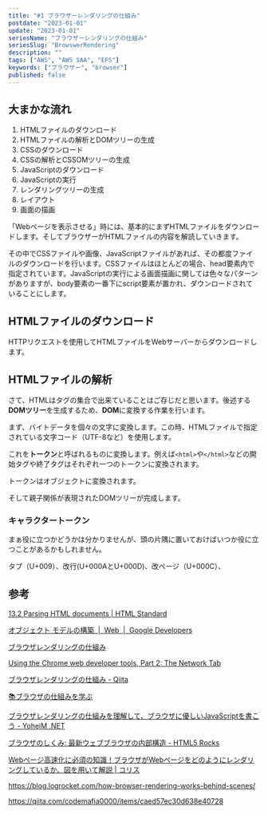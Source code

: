 ```yaml
---
title: "#1 ブラウザーレンダリングの仕組み"
postdate: "2023-01-01"
update: "2023-01-01"
seriesName: "ブラウザーレンダリングの仕組み"
seriesSlug: "BrowswerRendering"
description: ""
tags: ["AWS", "AWS SAA", "EFS"]
keywords: ["ブラウザー", "browser"]
published: false
---
```


## 大まかな流れ

1. HTMLファイルのダウンロード
2. HTMLファイルの解析とDOMツリーの生成
3. CSSのダウンロード
4. CSSの解析とCSSOMツリーの生成
5. JavaScriptのダウンロード
6. JavaScriptの実行
7. レンダリングツリーの生成
8. レイアウト
9. 画面の描画

「Webページを表示させる」時には、基本的にまずHTMLファイルをダウンロードします。そしてブラウザーがHTMLファイルの内容を解読していきます。

その中でCSSファイルや画像、JavaScriptファイルがあれば、その都度ファイルのダウンロードを行います。CSSファイルはほとんどの場合、head要素内で指定されています。JavaScriptの実行による画面描画に関しては色々なパターンがありますが、body要素の一番下にscript要素が置かれ、ダウンロードされていることにします。

## HTMLファイルのダウンロード

HTTPリクエストを使用してHTMLファイルをWebサーバーからダウンロードします。

## HTMLファイルの解析

さて、HTMLはタグの集合で出来ていることはご存じだと思います。後述する**DOMツリー**を生成するため、**DOM**に変換する作業を行います。

まず、バイトデータを個々の文字に変換します。この時、HTMLファイルで指定されている文字コード（UTF-8など）を使用します。

これを**トークン**と呼ばれるものに変換します。例えば`<html>`や`</html>`などの開始タグや終了タグはそれぞれ一つのトークンに変換されます。

トークンはオブジェクトに変換されます。

そして親子関係が表現されたDOMツリーが完成します。

### キャラクタートークン

まぁ役に立つかどうかは分かりませんが、頭の片隅に置いておけばいつか役に立つことがあるかもしれません。

タブ（U+009）、改行(U+000AとU+000D)、改ページ（U+000C）、

## 参考

[13.2 Parsing HTML documents | HTML Standard](https://html.spec.whatwg.org/multipage/parsing.html)

[オブジェクト モデルの構築 &nbsp;|&nbsp; Web &nbsp;|&nbsp; Google Developers](https://developers.google.com/web/fundamentals/performance/critical-rendering-path/constructing-the-object-model)

[ブラウザレンダリングの仕組み](https://zenn.dev/ak/articles/c28fa3a9ba7edb)

[Using the Chrome web developer tools, Part 2: The Network Tab](https://commandlinefanatic.com/cgi-bin/showarticle.cgi?article=art034)

[ブラウザレンダリングの仕組み - Qiita](https://qiita.com/sasakiki/items/91dcc8b50d7a61ce98bc)

[📚ブラウザの仕組みを学ぶ](https://zenn.dev/silverbirder/articles/e10295948e17ca)

[ブラウザレンダリングの仕組みを理解して、ブラウザに優しいJavaScriptを書こう - YoheiM .NET](https://www.yoheim.net/blog.php?q=20140703)

[ブラウザのしくみ: 最新ウェブブラウザの内部構造 - HTML5 Rocks](https://www.html5rocks.com/ja/tutorials/internals/howbrowserswork/)

[Webページ高速化に必須の知識！ブラウザがWebページをどのようにレンダリングしているか、図を用いて解説 | コリス](https://coliss.com/articles/build-websites/operation/work/how-the-browser-renders-a-web-page.html)

https://blog.logrocket.com/how-browser-rendering-works-behind-scenes/

https://qiita.com/codemafia0000/items/caed57ec30d638e40728
